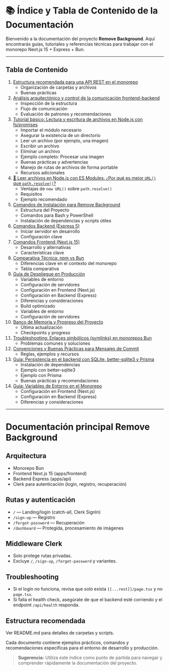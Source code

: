 # 📚 Índice y Tabla de Contenido de la Documentación

Bienvenido a la documentación del proyecto **Remove Background**. Aquí encontrarás guías, tutoriales y referencias técnicas para trabajar con el monorepo Next.js 15 + Express + Bun.

---

## Tabla de Contenido

1. [Estructura recomendada para una API REST en el monorepo](./07_estructura-api-rest.md)
   - Organización de carpetas y archivos
   - Buenas prácticas
2. [Análisis arquitectónico y control de la comunicación frontend-backend](./api_communication.md#análisis-arquitectónico-y-control-de-la-comunicación-en-el-monorepo)
   - Inspección de la estructura
   - Flujo de comunicación
   - Evaluación de patrones y recomendaciones
3. [Tutorial básico: Lectura y escritura de archivos en Node.js con fs/promises](./01_tutorial-lectura-escritura-archivos.md)
   - Importar el módulo necesario
   - Asegurar la existencia de un directorio
   - Leer un archivo (por ejemplo, una imagen)
   - Escribir un archivo
   - Eliminar un archivo
   - Ejemplo completo: Procesar una imagen
   - Buenas prácticas y advertencias
   - Manejo de rutas de archivos de forma portable
   - Recursos adicionales
4. [📜 Leer archivos en Node.js con ES Modules: ¿Por qué es mejor `URL()` que `path.resolve()`?](./02_abosolute-paths.md)
   - Ventajas de `new URL()` sobre `path.resolve()`
   - Requisitos
   - Ejemplo recomendado
5. [Comandos de Instalación para Remove Background](./03_comandos-instalacion.md)
   - Estructura del Proyecto
   - Comandos para Bash y PowerShell
   - Instalación de dependencias y scripts útiles
6. [Comandos Backend (Express 5)](./04_comandos-backend.md)
   - Iniciar servidor en desarrollo
   - Configuración clave
7. [Comandos Frontend (Next.js 15)](./05_comandos-frontend.md)
   - Desarrollo y alternativas
   - Características clave
8. [Comparativa Técnica: npm vs Bun](./06_comparativa-npm-bun.md)
   - Diferencias clave en el contexto del monorepo
   - Tabla comparativa
9. [Guía de Despliegue en Producción](./08_guia-produccion.md)
   - Variables de entorno
   - Configuración de servidores
   - Configuración en Frontend (Next.js)
   - Configuración en Backend (Express)
   - Diferencias y consideraciones
   - Build optimizado
   - Variables de entorno
   - Configuración de servidores
10. [Banco de Memoria y Progreso del Proyecto](./09_memory-bank.md)
    - Última actualización
    - Checkpoints y progreso
11. [Troubleshooting: Enlaces simbólicos (symlinks) en monorepos Bun](./10_troubleshooting.md)
    - Problemas comunes y soluciones
12. [Convenciones y Buenas Prácticas para Mensajes de Commit](./11_convenciones-mensajes-commit.md)
    - Reglas, ejemplos y recursos
13. [Guía: Persistencia en el backend con SQLite, better-sqlite3 y Prisma](./12_sqlite-prisma-backend.md)
    - Instalación de dependencias
    - Ejemplo con better-sqlite3
    - Ejemplo con Prisma
    - Buenas prácticas y recomendaciones
14. [Guía: Variables de Entorno en el Monorepo](./13_variables-entorno.md)
    - Configuración en Frontend (Next.js)
    - Configuración en Backend (Express)
    - Diferencias y consideraciones

---

# Documentación principal Remove Background

## Arquitectura

- Monorepo Bun
- Frontend Next.js 15 (apps/frontend)
- Backend Express (apps/api)
- Clerk para autenticación (login, registro, recuperación)

## Rutas y autenticación

- `/` — Landing/login (catch-all, Clerk SignIn)
- `/sign-up` — Registro
- `/forgot-password` — Recuperación
- `/dashboard` — Protegida, procesamiento de imágenes

## Middleware Clerk

- Solo protege rutas privadas.
- Excluye `/`, `/sign-up`, `/forgot-password` y variantes.

## Troubleshooting

- Si el login no funciona, revisa que solo exista `[[...rest]]/page.tsx` y no `page.tsx`.
- Si falla el health check, asegúrate de que el backend esté corriendo y el endpoint `/api/health` responda.

## Estructura recomendada

Ver README.md para detalles de carpetas y scripts.

Cada documento contiene ejemplos prácticos, comandos y recomendaciones específicas para el entorno de desarrollo y producción.

> **Sugerencia:** Utiliza este índice como punto de partida para navegar y comprender rápidamente la documentación del proyecto.
